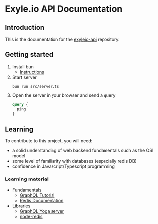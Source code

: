 # Exyle.io API Documentation

## Introduction

This is the documentation for the
[exyleio-api](https://github.com/exyleio/exyleio-api)
repository.

## Getting started

1. Install bun
   - [Instructions](https://bun.sh)
2. Start server
   ```
   bun run src/server.ts
   ```
3. Open the server in your browser and send a query
   ```graphql
   query {
     ping
   }
   ```

## Learning

To contribute to this project, you will need:

- a solid understanding of web backend fundamentals such as the OSI model
- some level of familiarity with databases (especially redis DB)
- confidence in Javascript/Typescript programming

### Learning material

- Fundamentals
  - [GraphQL Tutorial](https://www.howtographql.com)
  - [Redis Documentation](https://redis.io/docs)
- Libraries
  - [GraphQL Yoga server](https://the-guild.dev/graphql/yoga-server)
  - [node-redis](https://github.com/redis/node-redis)
